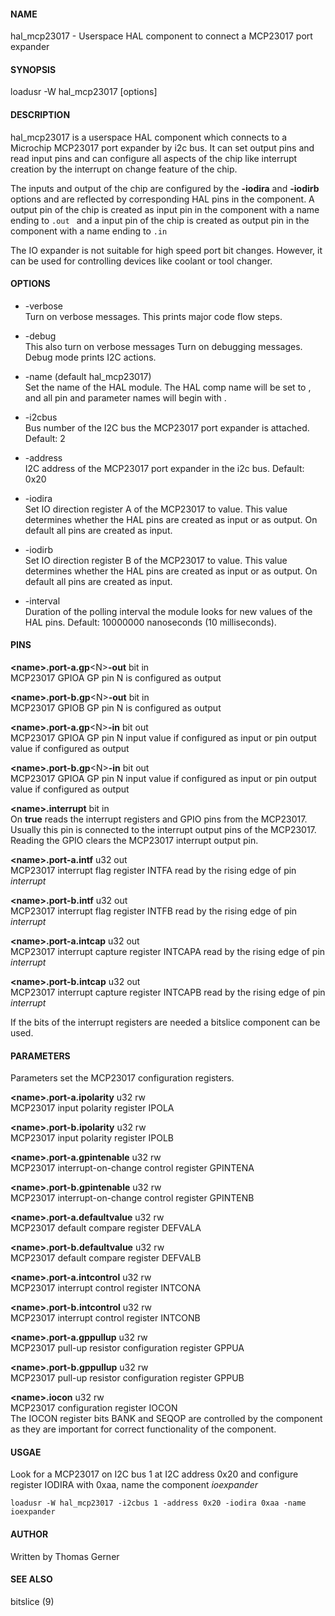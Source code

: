 #### NAME
hal_mcp23017 - Userspace HAL component to connect a MCP23017 port expander

#### SYNOPSIS
loadusr -W hal_mcp23017 [options]

#### DESCRIPTION
hal_mcp23017 is a userspace HAL component which connects to a Microchip MCP23017 
port expander by i2c bus. It can set output pins and read input pins and can configure
all aspects of the chip like interrupt creation by the interrupt on change feature 
of the chip.

The inputs and output of the chip are configured by the **-iodira** and **-iodirb**
options and are reflected by corresponding HAL pins in the component. A output pin of the 
chip is created as input pin in the component with a name ending to ```.out ``` and a input pin
of the chip is created as output pin in the component with a name ending to ```.in ```

The IO expander is not suitable for high speed port bit changes. However, it can be used for
controlling devices like coolant or tool changer.

#### OPTIONS
* -verbose  
    Turn on verbose messages. This prints major code flow steps.

* -debug  
    This also turn on verbose messages
    Turn on debugging messages. Debug mode prints I2C actions.

* -name <string> (default hal_mcp23017)  
    Set the name of the HAL module.  The HAL comp name will be set to <string>, and all pin
    and parameter names will begin with <string>.

* -i2cbus <number>  
    Bus number of the I2C bus the MCP23017 port expander is attached. Default: 2

* -address <number>  
    I2C address of the MCP23017 port expander in the i2c bus. Default: 0x20

* -iodira <value>  
    Set IO direction register A of the MCP23017 to value. This value determines whether
    the HAL pins are created as input or as output. On default all pins are created as
    input.

* -iodirb <value>  
    Set IO direction register B of the MCP23017 to value. This value determines whether
    the HAL pins are created as input or as output. On default all pins are created as
    input.

* -interval <duration in nanoseconds>  
    Duration of the polling interval the module looks for new values of the HAL pins.
    Default: 10000000 nanoseconds (10 milliseconds).

#### PINS
 **\<name\>.port-a.gp**\<N\>**-out**  bit in  
    MCP23017 GPIOA GP pin N is configured as output
    
 **\<name\>.port-b.gp**\<N\>**-out**  bit in  
    MCP23017 GPIOB GP pin N is configured as output
    
 **\<name\>.port-a.gp**\<N\>**-in**  bit out  
    MCP23017 GPIOA GP pin N input value if configured as input or pin output value if configured as output
    
 **\<name\>.port-b.gp**\<N\>**-in**  bit out  
    MCP23017 GPIOA GP pin N input value if configured as input or pin output value if configured as output

 **\<name\>.interrupt**  bit in   
    On **true** reads the interrupt registers and GPIO pins from the MCP23017. Usually this pin is connected to
    the interrupt output pins of the MCP23017. Reading the GPIO clears the MCP23017 interrupt output pin.

 **\<name\>.port-a.intf** u32 out  
    MCP23017 interrupt flag register INTFA read by the rising edge of pin *interrupt*

 **\<name\>.port-b.intf** u32 out  
    MCP23017 interrupt flag register INTFB read by the rising edge of pin *interrupt*

 **\<name\>.port-a.intcap** u32 out  
    MCP23017 interrupt capture register INTCAPA read by the rising edge of pin *interrupt*

 **\<name\>.port-b.intcap** u32 out  
    MCP23017 interrupt capture register INTCAPB read by the rising edge of pin *interrupt*
    
If the bits of the interrupt registers are needed a bitslice component can be used.

#### PARAMETERS
Parameters set the MCP23017 configuration registers.

 **\<name\>.port-a.ipolarity** u32 rw  
    MCP23017 input polarity register IPOLA

 **\<name\>.port-b.ipolarity** u32 rw  
    MCP23017 input polarity register IPOLB

 **\<name\>.port-a.gpintenable** u32 rw  
    MCP23017 interrupt-on-change control register GPINTENA

 **\<name\>.port-b.gpintenable** u32 rw  
    MCP23017 interrupt-on-change control register GPINTENB

 **\<name\>.port-a.defaultvalue** u32 rw  
    MCP23017 default compare register DEFVALA

 **\<name\>.port-b.defaultvalue** u32 rw  
    MCP23017 default compare register DEFVALB

 **\<name\>.port-a.intcontrol** u32 rw  
    MCP23017 interrupt control register INTCONA

 **\<name\>.port-b.intcontrol** u32 rw  
    MCP23017 interrupt control register INTCONB

 **\<name\>.port-a.gppullup** u32 rw  
    MCP23017 pull-up resistor configuration register GPPUA

 **\<name\>.port-b.gppullup** u32 rw  
    MCP23017 pull-up resistor configuration register GPPUB

 **\<name\>.iocon** u32 rw  
    MCP23017 configuration register IOCON  
    The IOCON register bits BANK and SEQOP are controlled by the component as they are 
    important for correct functionality of the component.

#### USGAE
Look for a MCP23017 on I2C bus 1 at I2C address 0x20 and configure register IODIRA with 0xaa, name the component *ioexpander* 

```
loadusr -W hal_mcp23017 -i2cbus 1 -address 0x20 -iodira 0xaa -name ioexpander
```


#### AUTHOR
Written by Thomas Gerner

#### SEE ALSO
bitslice (9)

